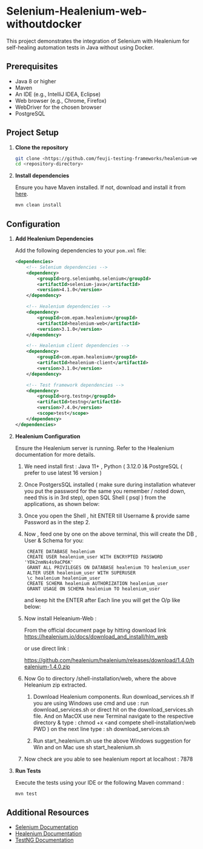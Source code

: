 # Selenium-Healenium-web-withoutdocker

This project demonstrates the integration of Selenium with Healenium for self-healing automation tests in Java without using Docker.

## Prerequisites

- Java 8 or higher
- Maven
- An IDE (e.g., IntelliJ IDEA, Eclipse)
- Web browser (e.g., Chrome, Firefox)
- WebDriver for the chosen browser
- PostgreSQL

## Project Setup

1. **Clone the repository**

   ```sh
   git clone <https://github.com/feuji-testing-frameworks/healenium-web-withoutdocker>
   cd <repository-directory>
   ```

2. **Install dependencies**

   Ensure you have Maven installed. If not, download and install it from [here](https://maven.apache.org/install.html).

   ```sh
   mvn clean install
   ```

## Configuration

1. **Add Healenium Dependencies**

   Add the following dependencies to your `pom.xml` file:

   ```xml
   <dependencies>
       <!-- Selenium dependencies -->
       <dependency>
           <groupId>org.seleniumhq.selenium</groupId>
           <artifactId>selenium-java</artifactId>
           <version>4.1.0</version>
       </dependency>

       <!-- Healenium dependencies -->
       <dependency>
           <groupId>com.epam.healenium</groupId>
           <artifactId>healenium-web</artifactId>
           <version>3.1.0</version>
       </dependency>

       <!-- Healenium client dependencies -->
       <dependency>
           <groupId>com.epam.healenium</groupId>
           <artifactId>healenium-client</artifactId>
           <version>3.1.0</version>
       </dependency>

       <!-- Test framework dependencies -->
       <dependency>
           <groupId>org.testng</groupId>
           <artifactId>testng</artifactId>
           <version>7.4.0</version>
           <scope>test</scope>
       </dependency>
   </dependencies>
   ```

2. **Healenium Configuration**

   Ensure the Healenium server is running. Refer to the Healenium documentation for more details.

   1. We need install first :
      Java 11+ , Python ( 3.12.0 )& PostgreSQL ( prefer to use latest 16 version )

   2. Once PostgersSQL installed ( make sure during installation whatever you put the password for the same you remember / noted down, need this is in 3rd step), open SQL Shell ( psql ) from the                    applications, as shown below:

   3. Once you open the Shell , hit ENTER till Username & provide same Password as in the step 2. 

   4. Now , feed one by one on the above terminal, this will create the DB ,  User & Schema for you:
   
           CREATE DATABASE healenium
           CREATE USER healenium_user WITH ENCRYPTED PASSWORD 'YDk2nmNs4s9aCP6K'
           GRANT ALL PRIVILEGES ON DATABASE healenium TO healenium_user
           ALTER USER healenium_user WITH SUPERUSER
           \c healenium healenium_user
           CREATE SCHEMA healenium AUTHORIZATION healenium_user
           GRANT USAGE ON SCHEMA healenium TO healenium_user


      and keep hit the ENTER after Each line you will get the O/p like below:

   5. Now install Heleanium-Web : 

      From the official document page by hitting download link 
      https://healenium.io/docs/download_and_install/hlm_web

      or use direct link :

      https://github.com/healenium/healenium/releases/download/1.4.0/healenium-1.4.0.zip


   6. Now Go to directory  /shell-installation/web, where the above Heleanium zip extracted.

      1. Download Healenium components. Run download_services.sh 
            If you are using Windows use cmd and use : run download_services.sh 
            or direct hit on the download_services.sh file.
            And on MacOX use new Terminal navigate to the respective directory & 
            type : chmod +x <and compete shell-installation/web PWD )
            on the next line type : sh download_services.sh

       3. Run start_healenium.sh
          use the above Windows suggestion for Win
          and on Mac use sh start_healenium.sh


   7. Now check are you able to see healenium report at localhost : 7878


3. **Run Tests**

   Execute the tests using your IDE or the following Maven command :

   ```sh
   mvn test
   ```

## Additional Resources

- [Selenium Documentation](https://www.selenium.dev/documentation/)
- [Healenium Documentation](https://healenium.github.io/)
- [TestNG Documentation](https://testng.org/doc/)

